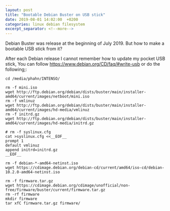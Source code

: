 ```yaml
---
layout: post
title: "Bootable Debian Buster on USB stick"
date: 2019-08-01 14:02:00  +0200
categories: linux debian filesystem
excerpt_separator: <!--more-->
---
```


Debian Buster was release at the beginning of July 2019.
But how to make a bootable USB stick from it?

<!--more-->

After each Debian release I cannot remember how to update my pocket USB stick,
You can follow <https://www.debian.org/CD/faq/#write-usb> or do the following;:

	cd /media/phahn/INTENSO/

	rm -f mini.iso
	wget http://ftp.debian.org/debian/dists/buster/main/installer-amd64/current/images/netboot/mini.iso
	rm -f vmlinuz
	wget http://ftp.debian.org/debian/dists/buster/main/installer-amd64/current/images/hd-media/vmlinuz
	rm -f initrd.gz
	wget http://ftp.debian.org/debian/dists/buster/main/installer-amd64/current/images/hd-media/initrd.gz

	# rm -f syslinux.cfg
	cat >syslinux.cfg <<__EOF__
	prompt 1
	default vmlinuz
	append initrd=initrd.gz
	__EOF__

	rm -f debian-*-amd64-netinst.iso
	wget https://cdimage.debian.org/debian-cd/current/amd64/iso-cd/debian-10.2.0-amd64-netinst.iso

	rm -f firmware.tar.gz
	wget https://cdimage.debian.org/cdimage/unofficial/non-free/firmware/buster/current/firmware.tar.gz
	rm -rf firmware
	mkdir firmware
	tar xfC firmware.tar.gz firmware/
